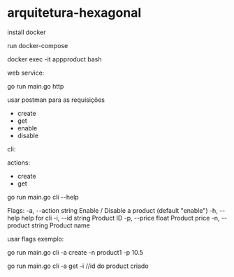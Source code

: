 # arquitetura-hexagonal


install docker

run docker-compose

docker exec  -it appproduct bash 

web service:

go run main.go http

usar postman para as requisições 

- create
- get
- enable
- disable


cli:


actions:

- create
- get

go run main.go cli --help

Flags:
  -a, --action string    Enable / Disable a product (default "enable")
  -h, --help             help for cli
  -i, --id string        Product ID
  -p, --price float      Product price
  -n, --product string   Product name

  usar flags exemplo:

  go run main.go cli -a create -n product1 -p 10.5

  go run main.go cli -a get -i //id do product criado